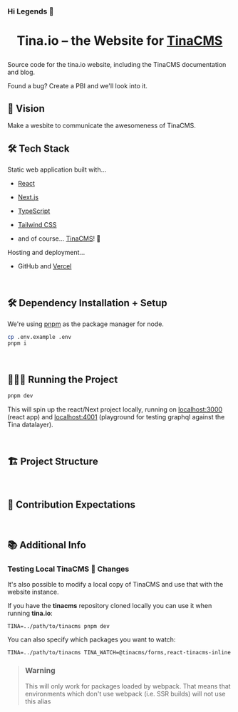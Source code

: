 ### Hi Legends 👋
# <p align="center">Tina.io – the Website for [TinaCMS](https://github.com/tinacms/tinacms)</p>
  
Source code for the tina.io website, including the TinaCMS documentation and blog.

Found a bug? Create a PBI and we'll look into it.


## 🧿 Vision

Make a wesbite to communicate the awesomeness of TinaCMS.

## 🛠️ Tech Stack

Static web application built with...

- [React](https://reactjs.org/)
- [Next.js](https://nextjs.org/)
- [TypeScript](https://www.typescriptlang.org/)
- [Tailwind CSS](https://tailwindcss.com/)

- and of course... [TinaCMS](https://github.com/tinacms/tinacms)! 🦙

Hosting and deployment...

- GitHub and [Vercel](https://vercel.com/)

<br>

## 🛠️ Dependency Installation + Setup

We're using [pnpm](https://pnpm.io/) as the package manager for node.
  
```bash
cp .env.example .env
pnpm i
```
<br>

## 🧑🏻‍💻 Running the Project
```bash
pnpm dev
```
This will spin up the react/Next project locally, running on [localhost:3000](http://localhost:3000) (react app) and [localhost:4001](http://localhost:4001/graphql) (playground for testing graphql against the Tina datalayer).

<br>

## 🏗️ Project Structure

<br>

## 📜 Contribution Expectations

<br>

## 📚 Additional Info

### Testing Local TinaCMS 🦙 Changes

It's also possible to modify a local copy of TinaCMS and use that with the website instance. 

If you have the **tinacms** repository cloned locally you can use it when running **tina.io**:

```
TINA=../path/to/tinacms pnpm dev
```

You can also specify which packages you want to watch:

```
TINA=../path/to/tinacms TINA_WATCH=@tinacms/forms,react-tinacms-inline
```

> ### Warning
>
> This will only work for packages loaded by webpack. That means that environments which don't use
> webpack (i.e. SSR builds) will not use this alias

        
        


        
    
        

    